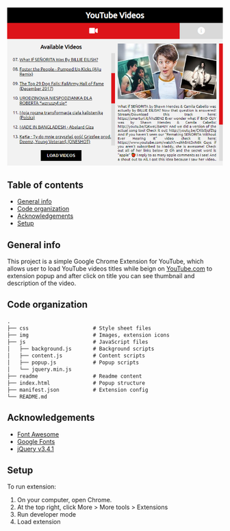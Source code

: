 <p align="center">
    <img src="./readme/preview.png" alt="Extension preview"/>
</p>

## Table of contents
* [General info](#general-info)
* [Code organization](#code-organization)
* [Acknowledgements](#acknowledgements)
* [Setup](#setup)

## General info
This project is a simple Google Chrome Extension for YouTube, which allows user to load YouTube videos titles while beign on [YouTube.com](https://youtube.com) to extension popup and after click on title you can see thumbnail and description of the video.

## Code organization
    .
    ├── css                     # Style sheet files
    ├── img                     # Images, extension icons
    ├── js                      # JavaScript files
    │   ├── background.js       # Background scripts
    │   ├── content.js          # Content scripts
    │   ├── popup.js            # Popup scripts
    │   └── jquery.min.js        
    ├── readme                  # Readme content
    ├── index.html              # Popup structure
    ├── manifest.json           # Extension config
    └── README.md

## Acknowledgements
* [Font Awesome](https://fontawesome.com)
* [Google Fonts](https://fonts.google.com)
* [jQuery v3.4.1](https://jquery.com)
    
## Setup
To run extension:
1. On your computer, open Chrome.
2. At the top right, click More > More tools > Extensions
3. Run developer mode
4. Load extension
